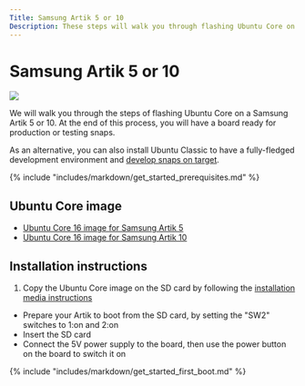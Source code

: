 ```yaml
---
Title: Samsung Artik 5 or 10
Description: These steps will walk you through flashing Ubuntu Core on a Samsung Artik 5 or 10.
---
```


# Samsung Artik 5 or 10
![](http://i.imgur.com/tZ619Fm.png)

We will walk you through the steps of flashing Ubuntu Core on a Samsung Artik 5 or 10. At the end of this process, you will have a board ready for production or testing snaps.

As an alternative, you can also install Ubuntu Classic to have a fully-fledged development environment and [develop snaps on target](/core/get-started/developer-setup).

{% include "includes/markdown/get_started_prerequisites.md" %}

## Ubuntu Core image

 * [Ubuntu Core 16 image for Samsung Artik 5](http://people.canonical.com/~platform/snappy/artik/uc-series16-beta-image/artik5.img.tar.xz)
 * [Ubuntu Core 16 image for Samsung Artik 10](http://people.canonical.com/~platform/snappy/artik/uc-series16-beta-image/artik10.img.tar.xz)

## Installation instructions

 1. Copy the Ubuntu Core image on the SD card by following the [installation media instructions](/core/get-started/installation-medias)
 * Prepare your Artik to boot from the SD card, by setting the "SW2" switches to 1:on and 2:on
 * Insert the SD card
 * Connect the 5V power supply to the board, then use the power button on the board to switch it on

{% include "includes/markdown/get_started_first_boot.md" %}
